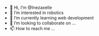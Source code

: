- 👋 Hi, I’m @Inezaxelle
- 👀 I’m interested in robotics
- 🌱 I’m currently learning web development
- 💞️ I’m looking to collaborate on ...
- 📫 How to reach me ...

<!---
Inezaxelle/Inezaxelle is a ✨ special ✨ repository because its `README.md` (this file) appears on your GitHub profile.
You can click the Preview link to take a look at your changes.
--->
